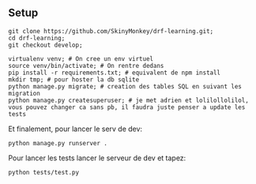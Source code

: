 ## Setup

```
git clone https://github.com/SkinyMonkey/drf-learning.git;
cd drf-learning;
git checkout develop;

virtualenv venv; # On cree un env virtuel
source venv/bin/activate; # On rentre dedans
pip install -r requirements.txt; # equivalent de npm install
mkdir tmp; # pour hoster la db sqlite
python manage.py migrate; # creation des tables SQL en suivant les migration
python manage.py createsuperuser; # je met adrien et lolilollolilol, vous pouvez changer ca sans pb, il faudra juste penser a update les tests
```

Et finalement, pour lancer le serv de dev:

```
python manage.py runserver .
```

Pour lancer les tests lancer le serveur de dev et tapez:

```
python tests/test.py
```
